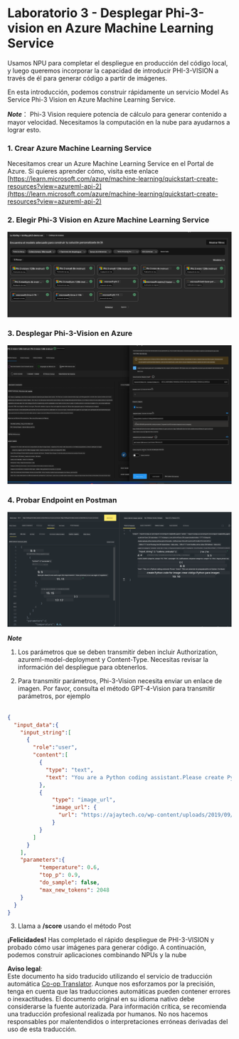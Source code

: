 <!--
CO_OP_TRANSLATOR_METADATA:
{
  "original_hash": "20cb4e6ac1686248e8be913ccf6c2bc2",
  "translation_date": "2025-05-07T10:56:05+00:00",
  "source_file": "md/02.Application/02.Code/Phi3/VSCodeExt/HOL/AIPC/03.DeployPhi3VisionOnAzure.md",
  "language_code": "es"
}
-->
# **Laboratorio 3 - Desplegar Phi-3-vision en Azure Machine Learning Service**

Usamos NPU para completar el despliegue en producción del código local, y luego queremos incorporar la capacidad de introducir PHI-3-VISION a través de él para generar código a partir de imágenes.

En esta introducción, podemos construir rápidamente un servicio Model As Service Phi-3 Vision en Azure Machine Learning Service.

***Note***： Phi-3 Vision requiere potencia de cálculo para generar contenido a mayor velocidad. Necesitamos la computación en la nube para ayudarnos a lograr esto.


### **1. Crear Azure Machine Learning Service**

Necesitamos crear un Azure Machine Learning Service en el Portal de Azure. Si quieres aprender cómo, visita este enlace [https://learn.microsoft.com/azure/machine-learning/quickstart-create-resources?view=azureml-api-2](https://learn.microsoft.com/azure/machine-learning/quickstart-create-resources?view=azureml-api-2)


### **2. Elegir Phi-3 Vision en Azure Machine Learning Service**

![Catalog](../../../../../../../../../translated_images/vison_catalog.f979823d5bde8aef2c37a3a9686f6c5d0c521f93730447798ea6fb580091443f.es.png)


### **3. Desplegar Phi-3-Vision en Azure**


![Deploy](../../../../../../../../../translated_images/vision_deploy.a8114ccd849a957272bf30959bdef166b21a0fac4c4f0129dab0106b97104772.es.png)


### **4. Probar Endpoint en Postman**


![Test](../../../../../../../../../translated_images/vision_test.0b9c1b1d414131d03398c88fc1b79d839e7946c2ae5c9fd170a2894c271e2993.es.png)


***Note***

1. Los parámetros que se deben transmitir deben incluir Authorization, azureml-model-deployment y Content-Type. Necesitas revisar la información del despliegue para obtenerlos.

2. Para transmitir parámetros, Phi-3-Vision necesita enviar un enlace de imagen. Por favor, consulta el método GPT-4-Vision para transmitir parámetros, por ejemplo

```json

{
  "input_data":{
    "input_string":[
      {
        "role":"user",
        "content":[ 
          {
            "type": "text",
            "text": "You are a Python coding assistant.Please create Python code for image "
          },
          {
              "type": "image_url",
              "image_url": {
                "url": "https://ajaytech.co/wp-content/uploads/2019/09/index.png"
              }
          }
        ]
      }
    ],
    "parameters":{
          "temperature": 0.6,
          "top_p": 0.9,
          "do_sample": false,
          "max_new_tokens": 2048
    }
  }
}

```

3. Llama a **/score** usando el método Post

**¡Felicidades!** Has completado el rápido despliegue de PHI-3-VISION y probado cómo usar imágenes para generar código. A continuación, podemos construir aplicaciones combinando NPUs y la nube

**Aviso legal**:  
Este documento ha sido traducido utilizando el servicio de traducción automática [Co-op Translator](https://github.com/Azure/co-op-translator). Aunque nos esforzamos por la precisión, tenga en cuenta que las traducciones automáticas pueden contener errores o inexactitudes. El documento original en su idioma nativo debe considerarse la fuente autorizada. Para información crítica, se recomienda una traducción profesional realizada por humanos. No nos hacemos responsables por malentendidos o interpretaciones erróneas derivadas del uso de esta traducción.